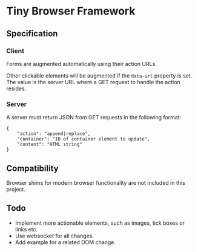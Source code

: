 # Tiny Browser Framework

## Specification

### Client

Forms are augmented automatically using their action URLs.

Other clickable elements will be augmented if the `data-url` property is set. The value is the server URL where a GET request to handle the action resides.

### Server

A server must return JSON from GET requests in the following format:

    {
    	"action": "append|replace",
    	"container": "ID of container element to update",
    	"content": "HTML string"
    }

## Compatibility

Browser shims for modern browser functionality are not included in this project.

## Todo

* Implement more actionable elements, such as images, tick boxes or links etc.
* Use websocket for all changes.
* Add example for a related DOM change.
